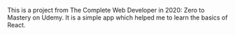 This is a project from The Complete Web Developer in 2020: Zero to Mastery on Udemy. It is a simple app which helped me to learn the basics of React.
